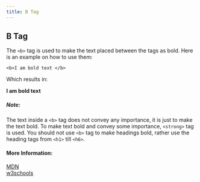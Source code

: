 ```yaml
---
title: B Tag
---
```

## B Tag

The `<b>` tag is used to make the text placed between the tags as bold.
Here is an example on how to use them:

`<b>I am bold text </b>`

Which results in:

<b>I am bold text</b>

##### Note:
The text inside a `<b>` tag does not convey any importance, it is just to make the text bold.
To make text bold and convey some importance, `<strong>` tag is used.
You should not use `<b>` tag to make headings bold, rather use the heading tags from `<h1>` till `<h6>`.

#### More Information:
[MDN](https://developer.mozilla.org/en-US/docs/Web/HTML/Element/b) <br />
[w3schools](https://www.w3schools.com/tags/tag_b.asp)
